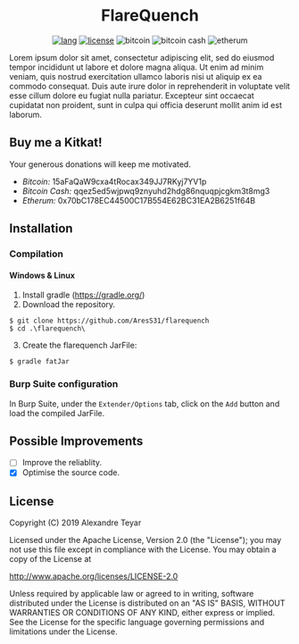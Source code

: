 <p align="center">
  <h1 align="center">FlareQuench</h1>
  <p align="center">
      <a href="https://www.java.com"><img alt="lang" src="https://img.shields.io/badge/Lang-Java-blue.svg"></a>
      <a href="https://opensource.org/licenses/Apache-2.0"><img alt="license" src="https://img.shields.io/badge/License-Apache%202.0-red.svg"></a>
      <img alt="bitcoin" src="https://img.shields.io/badge/Bitcoin-15aFaQaW9cxa4tRocax349JJ7RKyj7YV1p-yellow.svg">
      <img alt="bitcoin cash" src="https://img.shields.io/badge/Bitcoin%20Cash-qqez5ed5wjpwq9znyuhd2hdg86nquqpjcgkm3t8mg3-yellow.svg">
      <img alt="etherum" src="https://img.shields.io/badge/Etherum-0x70bC178EC44500C17B554E62BC31EA2B6251f64B-yellow.svg">
  </p>
</p>

Lorem ipsum dolor sit amet, consectetur adipiscing elit, sed do eiusmod tempor incididunt ut labore et dolore magna aliqua. Ut enim ad minim veniam, quis nostrud exercitation ullamco laboris nisi ut aliquip ex ea commodo consequat. Duis aute irure dolor in reprehenderit in voluptate velit esse cillum dolore eu fugiat nulla pariatur. Excepteur sint occaecat cupidatat non proident, sunt in culpa qui officia deserunt mollit anim id est laborum.

## Buy me a Kitkat!
Your generous donations will keep me motivated.

* *Bitcoin:* 15aFaQaW9cxa4tRocax349JJ7RKyj7YV1p
* *Bitcoin Cash:* qqez5ed5wjpwq9znyuhd2hdg86nquqpjcgkm3t8mg3
* *Etherum:* 0x70bC178EC44500C17B554E62BC31EA2B6251f64B

## Installation
### Compilation
#### Windows & Linux
1. Install gradle (<https://gradle.org/>)
2. Download the repository.
```console
$ git clone https://github.com/AresS31/flarequench
$ cd .\flarequench\
```
3. Create the flarequench JarFile:
```console
$ gradle fatJar
```

### Burp Suite configuration
In Burp Suite, under the `Extender/Options` tab, click on the `Add` button and load the compiled JarFile. 

## Possible Improvements
- [ ] Improve the reliablity.
- [x] Optimise the source code.

## License
Copyright (C) 2019 Alexandre Teyar

Licensed under the Apache License, Version 2.0 (the "License");
you may not use this file except in compliance with the License.
You may obtain a copy of the License at

<http://www.apache.org/licenses/LICENSE-2.0>

Unless required by applicable law or agreed to in writing, software
distributed under the License is distributed on an "AS IS" BASIS,
WITHOUT WARRANTIES OR CONDITIONS OF ANY KIND, either express or implied.
See the License for the specific language governing permissions and
limitations under the License.
